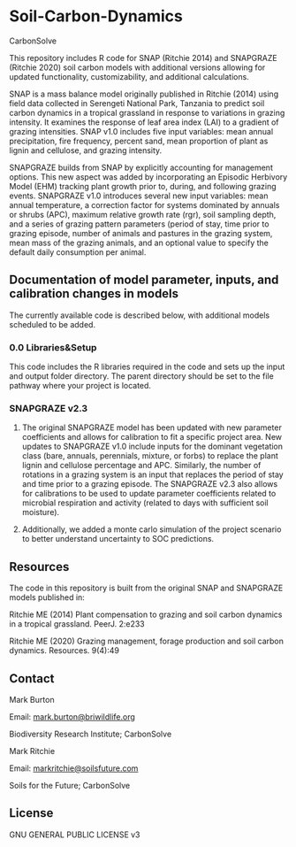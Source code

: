 # Soil-Carbon-Dynamics
CarbonSolve 

This repository includes R code for SNAP (Ritchie 2014) and SNAPGRAZE (Ritchie 2020) soil carbon models with additional versions allowing for updated functionality, customizability, and  additional calculations. 

SNAP is a mass balance model originally published in Ritchie (2014) using field data collected in Serengeti National Park, Tanzania to predict soil carbon dynamics in a tropical grassland in response to variations in grazing intensity. It examines the response of leaf area index (LAI) to a gradient of grazing intensities. SNAP v1.0 includes five input variables: mean annual precipitation, fire frequency, percent sand, mean proportion of plant as lignin and cellulose, and grazing intensity. 

SNAPGRAZE builds from SNAP by explicitly accounting for management options. This new aspect was added by incorporating an Episodic Herbivory Model (EHM) tracking plant growth prior to, during, and following grazing events. SNAPGRAZE v1.0 introduces several new input variables: mean annual temperature, a correction factor for systems dominated by annuals or shrubs (APC), maximum relative growth rate (rgr), soil sampling depth, and a series of grazing pattern parameters (period of stay, time prior to grazing episode, number of animals and pastures in the grazing system, mean mass of the grazing animals, and an optional value to specify the default daily consumption per animal. 

## Documentation of model parameter, inputs, and calibration changes in models

The currently available code is described below, with additional models scheduled to be added. 

### 0.0 Libraries&Setup 
This code includes the R libraries required in the code and sets up the input and output folder directory.  The parent directory should be set to the file pathway where your project is located. 

### SNAPGRAZE v2.3
1. The original SNAPGRAZE model has been updated with new parameter coefficients and allows for calibration to fit a specific project area.
    New updates to SNAPGRAZE v1.0 include inputs for the dominant vegetation class (bare, annuals, perennials, mixture, or forbs) to replace the plant lignin and cellulose percentage and APC. Similarly, the number of rotations in a     grazing system is an input that replaces the period of stay and time prior to a grazing episode.  The SNAPGRAZE v2.3 also allows for calibrations to be used to update parameter coefficients related to microbial respiration and       activity (related to days with sufficient soil moisture). 
   
2. Additionally, we added a monte carlo simulation of the project scenario to better understand uncertainty to SOC predictions.



## Resources

The code in this repository is built from the original SNAP and SNAPGRAZE models published in:

Ritchie ME (2014) Plant compensation to grazing and soil carbon dynamics in a tropical grassland. PeerJ. 2:e233 

Ritchie ME (2020) Grazing management, forage production and soil carbon dynamics. Resources. 9(4):49


## Contact

Mark Burton

Email: mark.burton@briwildlife.org

Biodiversity Research Institute; CarbonSolve


Mark Ritchie 

Email: markritchie@soilsfuture.com

Soils for the Future; CarbonSolve


## License

GNU GENERAL PUBLIC LICENSE v3


